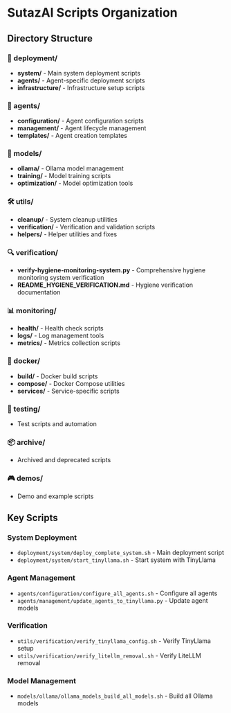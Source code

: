 # SutazAI Scripts Organization

## Directory Structure

### 🚀 deployment/
- **system/** - Main system deployment scripts
- **agents/** - Agent-specific deployment scripts
- **infrastructure/** - Infrastructure setup scripts

### 🤖 agents/
- **configuration/** - Agent configuration scripts
- **management/** - Agent lifecycle management
- **templates/** - Agent creation templates

### 🧠 models/
- **ollama/** - Ollama model management
- **training/** - Model training scripts
- **optimization/** - Model optimization tools

### 🛠️ utils/
- **cleanup/** - System cleanup utilities
- **verification/** - Verification and validation scripts
- **helpers/** - Helper utilities and fixes

### 🔍 verification/
- **verify-hygiene-monitoring-system.py** - Comprehensive hygiene monitoring system verification
- **README_HYGIENE_VERIFICATION.md** - Hygiene verification documentation

### 📊 monitoring/
- **health/** - Health check scripts
- **logs/** - Log management tools
- **metrics/** - Metrics collection scripts

### 🐳 docker/
- **build/** - Docker build scripts
- **compose/** - Docker Compose utilities
- **services/** - Service-specific scripts

### 🧪 testing/
- Test scripts and automation

### 📦 archive/
- Archived and deprecated scripts

### 🎮 demos/
- Demo and example scripts

## Key Scripts

### System Deployment
- `deployment/system/deploy_complete_system.sh` - Main deployment script
- `deployment/system/start_tinyllama.sh` - Start system with TinyLlama

### Agent Management
- `agents/configuration/configure_all_agents.sh` - Configure all agents
- `agents/management/update_agents_to_tinyllama.py` - Update agent models

### Verification
- `utils/verification/verify_tinyllama_config.sh` - Verify TinyLlama setup
- `utils/verification/verify_litellm_removal.sh` - Verify LiteLLM removal

### Model Management
- `models/ollama/ollama_models_build_all_models.sh` - Build all Ollama models
